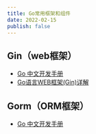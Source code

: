 ```yaml
---
title: Go常用框架和组件
date: 2022-02-15 
publish: false
---
```


## Gin（web框架）

- [Go 中文开发手册](https://www.topgoer.com/)
- [Go语言WEB框架(Gin)详解](http://c.biancheng.net/view/5574.html)

## Gorm（ORM框架）

- [Go 中文开发手册 ](https://www.topgoer.com/)

  

